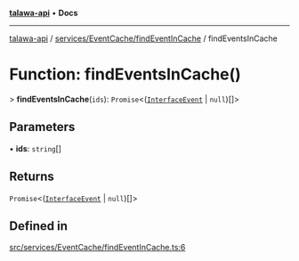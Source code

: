 [**talawa-api**](../../../../README.md) • **Docs**

***

[talawa-api](../../../../modules.md) / [services/EventCache/findEventInCache](../README.md) / findEventsInCache

# Function: findEventsInCache()

\> **findEventsInCache**(`ids`): `Promise`\<([`InterfaceEvent`](../../../../models/Event/interfaces/InterfaceEvent.md) \| `null`)[]\>

## Parameters

• **ids**: `string`[]

## Returns

`Promise`\<([`InterfaceEvent`](../../../../models/Event/interfaces/InterfaceEvent.md) \| `null`)[]\>

## Defined in

[src/services/EventCache/findEventInCache.ts:6](https://github.com/PalisadoesFoundation/talawa-api/blob/0e711c6a6b57f55ab5776fc9c8edfc5ebc0b3d70/src/services/EventCache/findEventInCache.ts#L6)
